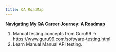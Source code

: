 ```yaml
---
title: QA RoadMap
---
```


**Navigating My QA Career Journey: A Roadmap**

1. Manual testing concepts from Guru99 
    -> https://www.guru99.com/software-testing.html
2. Learn Manual Manual API testing.

